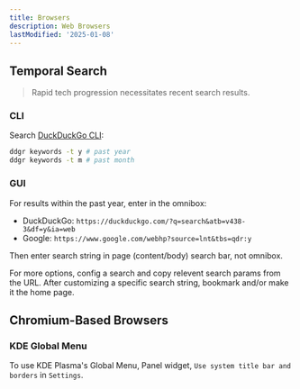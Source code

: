 ```yaml
---
title: Browsers
description: Web Browsers
lastModified: '2025-01-08'
---
```


## Temporal Search

> Rapid tech progression necessitates recent search results.

### CLI

Search [DuckDuckGo CLI](../apps/ddgr.md):

```bash
ddgr keywords -t y # past year
ddgr keywords -t m # past month
```

### GUI

For results within the past year, enter in the omnibox:

- DuckDuckGo: `https://duckduckgo.com/?q=search&atb=v438-3&df=y&ia=web`
- Google: `https://www.google.com/webhp?source=lnt&tbs=qdr:y`

Then enter search string in page (content/body) search bar, not omnibox.

For more options, config a search and copy relevent search params from the URL.  After customizing a specific search string, bookmark and/or make it the home page.

## Chromium-Based Browsers

### KDE Global Menu

To use KDE Plasma's Global Menu, Panel widget, `Use system title bar and borders` in `Settings`.
